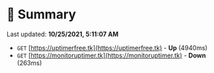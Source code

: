 # 📖 Summary
Last updated: **10/25/2021, 5:11:07 AM**

- `GET` [https://uptimerfree.tk](https://uptimerfree.tk) - **Up** (4940ms)
- `GET` [https://monitoruptimer.tk](https://monitoruptimer.tk) - **Down** (263ms)
